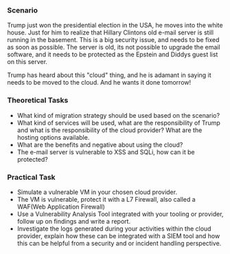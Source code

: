 
### Scenario
Trump just won the presidential election in the USA, he moves into the white house. Just for him to realize that Hillary Clintons old e-mail server is still running in the basement. This is a big security issue, and needs to be fixed as soon as possible. The server is old, its not possible to upgrade the email software, and it needs to be protected as the Epstein and Diddys guest list on this server.

Trump has heard about this "cloud" thing, and he is adamant in saying it needs to be moved to the cloud. And he wants it done tomorrow!

### Theoretical Tasks
- What kind of migration strategy should be used based on the scenario?
- What kind of services will be used, what are the responsibility of Trump and what is the responsibility of the cloud provider? What are the hosting options available.
- What are the benefits and negative about using the cloud?
- The e-mail server is vulnerable to XSS and SQLi, how can it be protected?

### Practical Task
- Simulate a vulnerable VM in your chosen cloud provider.
- The VM is vulnerable, protect it with a L7 Firewall, also called a WAF(Web Application Firewall)
- Use a Vulnerability Analysis Tool integrated with your tooling or provider, follow up on findings and write a report.
- Investigate the logs generated during your activities within the cloud provider, explain how these can be integrated with a SIEM tool and how this can be helpful from a security and or incident handling perspective.